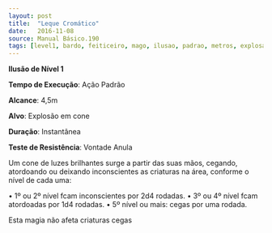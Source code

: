 ```yaml
---
layout: post
title:  "Leque Cromático"
date:   2016-11-08
source: Manual Básico.190
tags: [level1, bardo, feiticeiro, mago, ilusao, padrao, metros, explosao, cone, instantanea, vontade, anula]
---
```


**Ilusão de Nível 1**

**Tempo de Execução**: Ação Padrão

**Alcance**: 4,5m

**Alvo**: Explosão em cone

**Duração**: Instantânea

**Teste de Resistência**: Vontade Anula

Um cone de luzes brilhantes surge a partir das suas mãos, cegando, atordoando ou deixando inconscientes as criaturas na
área, conforme o nível de cada uma:

• 1º ou 2º nível fcam inconscientes por 2d4 rodadas.
• 3º ou 4º nível fcam atordoadas por 1d4 rodadas.
• 5º nível ou mais: cegas por uma rodada.

Esta magia não afeta criaturas cegas